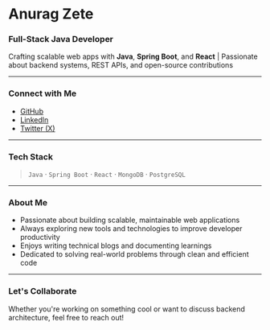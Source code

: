 # Anurag Zete

### Full-Stack Java Developer
Crafting scalable web apps with **Java**, **Spring Boot**, and **React** | Passionate about backend systems, REST APIs, and open-source contributions

---

### Connect with Me

- [GitHub](https://github.com/anuragzete)
- [LinkedIn](https://linkedin.com/in/anurag-zete-java-developer)
- [Twitter (X)](https://x.com/itsJoker0013)

---

### Tech Stack

> `Java` · `Spring Boot` · `React` · `MongoDB` · `PostgreSQL` 

---

### About Me

- Passionate about building scalable, maintainable web applications
- Always exploring new tools and technologies to improve developer productivity
- Enjoys writing technical blogs and documenting learnings
- Dedicated to solving real-world problems through clean and efficient code

---

### Let's Collaborate

Whether you're working on something cool or want to discuss backend architecture, feel free to reach out!


